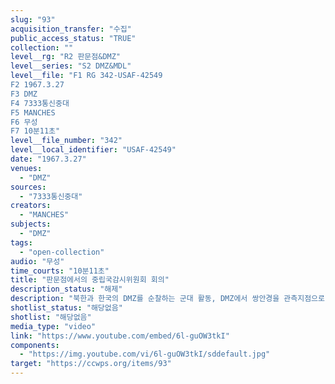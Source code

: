 ```yaml
---
slug: "93"
acquisition_transfer: "수집"
public_access_status: "TRUE"
collection: ""
level__rg: "R2 판문점&DMZ"
level__series: "S2 DMZ&MDL"
level__file: "F1 RG 342-USAF-42549
F2 1967.3.27
F3 DMZ 
F4 7333통신중대
F5 MANCHES
F6 무성 
F7 10분11초"
level__file_number: "342"
level__local_identifier: "USAF-42549"
date: "1967.3.27"
venues: 
  - "DMZ"
sources: 
  - "7333통신중대"
creators: 
  - "MANCHES"
subjects: 
  - "DMZ"
tags: 
  - "open-collection"
audio: "무성"
time_courts: "10분11초"
title: "판문점에서의 중립국감시위원회 회의"
description_status: "해제"
description: "북한과 한국의 DMZ를 순찰하는 군대 활동, DMZ에서 쌍안경을 관측지점으로 바라보고 있는 장면, 검문소를 지나는 차량과 근무 서는 헌병 모습이 담겨 있다."
shotlist_status: "해당없음"
shotlist: "해당없음"
media_type: "video"
link: "https://www.youtube.com/embed/6l-guOW3tkI"
components: 
  - "https://img.youtube.com/vi/6l-guOW3tkI/sddefault.jpg"
target: "https://ccwps.org/items/93"
---
```

